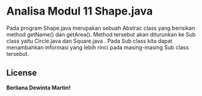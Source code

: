# Analisa Modul 11 Shape.java
Pada program Shape.java merupakan sebuah Abstrac class yang berisikan method getName() dan getArea(). Method tersebut akan diturunkan ke Sub class yaitu Circle.java dan Square.java . Pada Sub class kita dapat menambahkan informasi yang lebih rinci pada masing-masing Sub class tersebut.
## License

**Berliana Dewinta Martin!**

